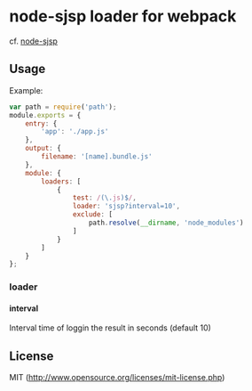 # node-sjsp loader for webpack

cf. [node-sjsp](https://github.com/45deg/node-sjsp)

## Usage

Example:

```javascript
var path = require('path');
module.exports = {
	entry: {
		'app': './app.js'
	},
	output: {
		filename: '[name].bundle.js'
	},
	module: {
		loaders: [
			{
				test: /(\.js)$/,
				loader: 'sjsp?interval=10',
				exclude: [
					path.resolve(__dirname, 'node_modules')
				]
			}
		]
	}
};
```

### loader

#### interval

Interval time of loggin the result in seconds (default 10)

## License

MIT (http://www.opensource.org/licenses/mit-license.php)
